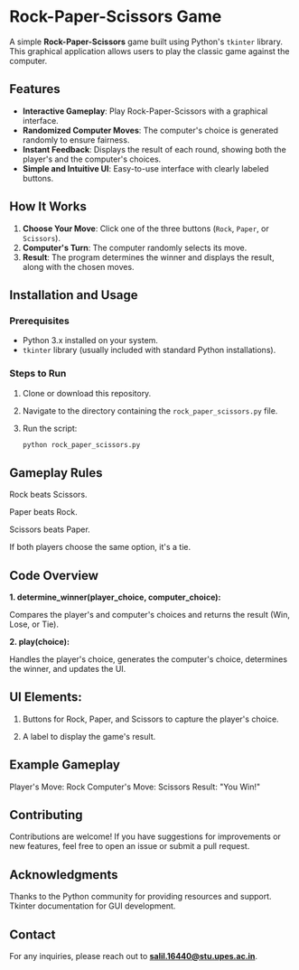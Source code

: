 # Rock-Paper-Scissors Game

A simple **Rock-Paper-Scissors** game built using Python's `tkinter` library. This graphical application allows users to play the classic game against the computer.

## Features

- **Interactive Gameplay**: Play Rock-Paper-Scissors with a graphical interface.
- **Randomized Computer Moves**: The computer's choice is generated randomly to ensure fairness.
- **Instant Feedback**: Displays the result of each round, showing both the player's and the computer's choices.
- **Simple and Intuitive UI**: Easy-to-use interface with clearly labeled buttons.

## How It Works

1. **Choose Your Move**: Click one of the three buttons (`Rock`, `Paper`, or `Scissors`).
2. **Computer's Turn**: The computer randomly selects its move.
3. **Result**: The program determines the winner and displays the result, along with the chosen moves.

## Installation and Usage

### Prerequisites
- Python 3.x installed on your system.
- `tkinter` library (usually included with standard Python installations).

### Steps to Run

1. Clone or download this repository.
2. Navigate to the directory containing the `rock_paper_scissors.py` file.
3. Run the script:

   ```bash
   python rock_paper_scissors.py

## Gameplay Rules

Rock beats Scissors.

Paper beats Rock.

Scissors beats Paper.

If both players choose the same option, it's a tie.

## Code Overview

**1. determine_winner(player_choice, computer_choice):**

Compares the player's and computer's choices and returns the result (Win, Lose, or Tie).

**2. play(choice):**

Handles the player's choice, generates the computer's choice, determines the winner, and updates the UI.

## UI Elements:

1. Buttons for Rock, Paper, and Scissors to capture the player's choice.

2. A label to display the game's result.

## Example Gameplay

Player's Move: Rock
Computer's Move: Scissors
Result: "You Win!"

## Contributing

Contributions are welcome! If you have suggestions for improvements or new features, feel free to open an issue or submit a pull request.

## Acknowledgments

Thanks to the Python community for providing resources and support.
Tkinter documentation for GUI development.

## Contact

For any inquiries, please reach out to **salil.16440@stu.upes.ac.in**.
